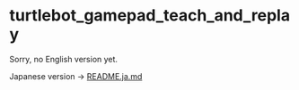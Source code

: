# turtlebot_gamepad_teach_and_replay
Sorry, no English version yet.  

Japanese version -> [README.ja.md](https://github.com/TomotakaSuzuki/turtlebot_gamepad_teach_and_replay/blob/master/README.ja.md)
